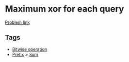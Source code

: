 # Maximum xor for each query

[Problem link](https://leetcode.com/problems/maximum-xor-for-each-query)

## Tags

* [Bitwise operation](/README.md#Bitwise_operation)
* [Prefix](/README.md#Prefix) > [Sum](/README.md#Prefix-Sum)
